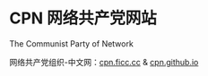 # CPN 网络共产党网站
The Communist Party of Network

网络共产党组织-中文网：[cpn.ficc.cc](http://cpn.ficc.cc) & [cpn.github.io](http://cpn.github.io)
